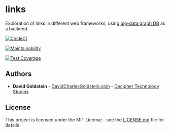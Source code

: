 # links

Exploration of links in different web frameworks, using [big-data graph DB](https://github.com/dgoldstein1/graphApi) as a backend.

[![CircleCI](https://circleci.com/gh/dgoldstein1/links.svg?style=svg)](https://circleci.com/gh/dgoldstein1/links)

[![Maintainability](https://api.codeclimate.com/v1/badges/7c7755873079fb9318cd/maintainability)](https://codeclimate.com/github/dgoldstein1/links/maintainability)

[![Test Coverage](https://api.codeclimate.com/v1/badges/7c7755873079fb9318cd/test_coverage)](https://codeclimate.com/github/dgoldstein1/links/test_coverage)

## Authors

* **David Goldstein** - [DavidCharlesGoldstein.com](http://www.davidcharlesgoldstein.com/?links) - [Decipher Technology Studios](http://deciphernow.com/)

## License

This project is licensed under the MIT License - see the [LICENSE.md](LICENSE.md) file for details
